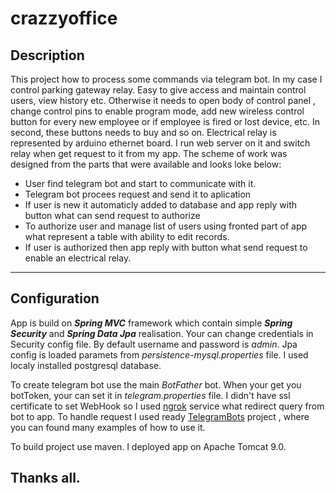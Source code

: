 # crazzyoffice

## Description
This project  how to process some commands via telegram bot. In my case  I control parking gateway relay. Easy to give access and maintain control users, view history etc. 
Otherwise it needs to open body of control panel , change control pins to enable program mode, add new wireless control button for every new  employee or if employee is fired 
or lost device, etc. In second, these buttons needs to buy and so on.
Electrical relay is represented by arduino ethernet board. I run web server on it and switch relay when get request to it from my app. The scheme of work was designed from the parts
that were available and looks loke below:
- User find telegram bot and start to communicate with it.
- Telegram bot procees request and send it to aplication
- If user is new it automaticly added to database and app reply with button what can send request to authorize
- To authorize user and manage list of users using fronted part of app what represent a table with ability to edit records.
- If user is authorized  then app reply with button what send request to enable an electrical  relay.
____
## Configuration
App is build on ***Spring MVC*** framework which contain simple ***Spring Security*** and ***Spring Data Jpa*** realisation. Your can change credentials in Security config file. By default username and 
password is *admin*.
Jpa config is loaded paramets from *persistence-mysql.properties* file. I used localy installed postgresql database.

To create telegram bot use the main *BotFather* bot. When your get you botToken, your can set it in *telegram.properties* file. 
I didn't have ssl certificate to set WebHook so I used [ngrok](https://ngrok.com/) service what redirect query from bot to app. To handle request I used ready [TelegramBots](https://github.com/rubenlagus/TelegramBots)
project , where you can found many examples of how to use it.

To build project use maven. I deployed app on Apache Tomcat 9.0.

## Thanks all.



